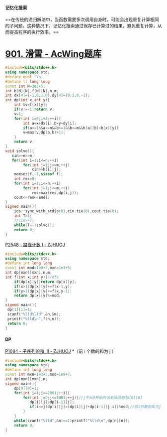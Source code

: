 
####  记忆化搜索
==在传统的递归解法中，当函数需要多次调用自身时，可能会出现重复计算相同的子问题。这种情况下，记忆化搜索通过保存已计算过的结果，避免重复计算，从而提高程序的执行效率。==

# [901. 滑雪 - AcWing题库](https://www.acwing.com/problem/content/903/)
```cpp
#include<bits/stdc++.h>
using namespace std;
#define endl '\n'
#define ll long long
const int N=3e2+5;
int h[N][N],f[N][N],n,m;
int dx[4]={-1,0,1,0},dy[4]={0,1,0,-1};
int dp(int x,int y){
    int &v=f[x][y];
    if(v!=-1)return v;
    v=1;
    for(int i=0;i<4;++i){
        int a=x+dx[i],b=y+dy[i];
        if(a>=1&&a<=n&&b>=1&&b<=m&&h[a][b]<h[x][y])
        v=max(v,dp(a,b)+1);
    }
    return v;
}
void solve(){
   cin>>n>>m;
   for(int i=1;i<=n;++i)
        for(int j=1;j<=m;++j)
            cin>>h[i][j];
    memset(f,-1,sizeof f);
    int res=0;
    for(int i=1;i<=n;++i)
        for(int j=1;j<=m;++j)
            res=max(res,dp(i,j));
    cout<<res<<endl;   
}
signed main(){
    ios::sync_with_stdio(0),cin.tie(0),cout.tie(0);
    int T=1;
    //cin>>T;
    while(T--)solve();
    return 0;
}
```

[P2548 - 路径计数 Ⅰ - ZJHUOJ](http://172.20.8.83/problem.php?id=2548)
```cpp
#include<bits/stdc++.h>
using namespace std;
#define int long long
const int mod=1e9+7,mxn=1e3+5;
int dp[mxn][mxn],n,m;
int f(int x,int y){//dfs
    if(dp[x][y])return dp[x][y];
    if(x>1)dp[x][y]+=f(x-1,y);
    if(y>1)dp[x][y]+=f(x,y-1);
    return dp[x][y]%=mod;
}
signed main(){
 dp[1][1]=1;
 scanf("%lld%lld",&n,&m);
 printf("%lld\n",f(n,m));
 return 0;
}
```
#### DP
[P1084 - 子序列的和 Ⅲ - ZJHUOJ](http://172.20.8.83/problem.php?id=1084)
*（前 i 个数的和为 j ）
```cpp
#include<bits/stdc++.h>
using namespace std;
#define int long long
const int mxn=1e3+5,mod=1e9+7;
int dp[mxn][mxn],n; 
signed main(){
    dp[0][0]=1;
	for(int i=1;i<=1001;++i){
        for(int j=0;j<=1001;++j){//j不从0开始的话无法回到dp[0][0]
           dp[i][j]=dp[i-1][j];
           if(i<=j)dp[i][j]=(dp[i][j]+dp[i-1][j-i])%mod;//前i的数的和为j
        }
    }
	while(scanf("%lld",&n)==1)printf("%lld\n",dp[n][n]);
    return 0;
}
```